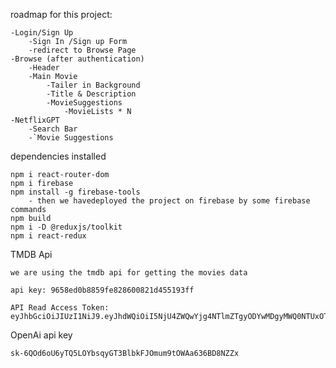 <!-- git repo for example: https://github.com/nikhilgugwad/Netflix-Clone.git -->



roadmap for this project:

    -Login/Sign Up
        -Sign In /Sign up Form
        -redirect to Browse Page
    -Browse (after authentication)
        -Header
        -Main Movie
            -Tailer in Background
            -Title & Description
            -MovieSuggestions
                -MovieLists * N
    -NetflixGPT
        -Search Bar
        -`Movie Suggestions



dependencies installed
    
    npm i react-router-dom
    npm i firebase
    npm install -g firebase-tools 
        - then we havedeployed the project on firebase by some firebase commands
    npm build
    npm i -D @reduxjs/toolkit
    npm i react-redux


TMDB Api

    we are using the tmdb api for getting the movies data 
    
    api key: 9658ed0b8859fe828600821d455193ff

    API Read Access Token: eyJhbGciOiJIUzI1NiJ9.eyJhdWQiOiI5NjU4ZWQwYjg4NTlmZTgyODYwMDgyMWQ0NTUxOTNmZiIsInN1YiI6IjY1YmUxYjg5YmE0ODAyMDE2MTY5NDYxZSIsInNjb3BlcyI6WyJhcGlfcmVhZCJdLCJ2ZXJzaW9uIjoxfQ.QTmlGNkBtaBkTAHfIHbB8aBPMOzNuo9_JsGWR_lfLAA

OpenAi api key

    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
